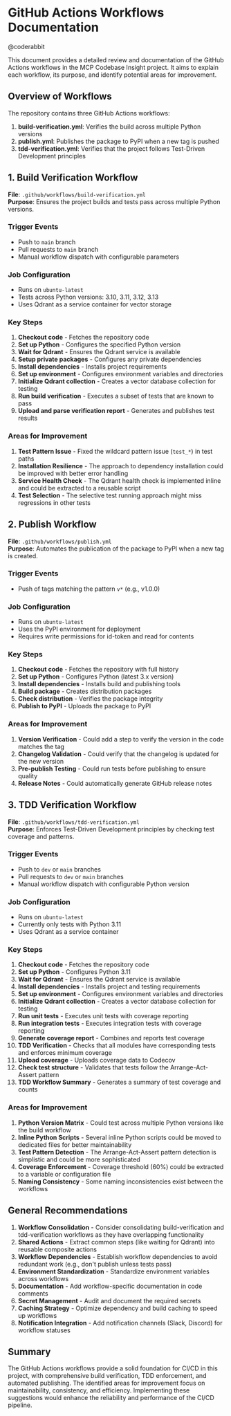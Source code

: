 # GitHub Actions Workflows Documentation

@coderabbit 

This document provides a detailed review and documentation of the GitHub Actions workflows in the MCP Codebase Insight project. It aims to explain each workflow, its purpose, and identify potential areas for improvement.

## Overview of Workflows

The repository contains three GitHub Actions workflows:

1. **build-verification.yml**: Verifies the build across multiple Python versions
2. **publish.yml**: Publishes the package to PyPI when a new tag is pushed
3. **tdd-verification.yml**: Verifies that the project follows Test-Driven Development principles

## 1. Build Verification Workflow

**File**: `.github/workflows/build-verification.yml`  
**Purpose**: Ensures the project builds and tests pass across multiple Python versions.

### Trigger Events
- Push to `main` branch
- Pull requests to `main` branch
- Manual workflow dispatch with configurable parameters

### Job Configuration
- Runs on `ubuntu-latest`
- Tests across Python versions: 3.10, 3.11, 3.12, 3.13
- Uses Qdrant as a service container for vector storage

### Key Steps
1. **Checkout code** - Fetches the repository code
2. **Set up Python** - Configures the specified Python version
3. **Wait for Qdrant** - Ensures the Qdrant service is available
4. **Setup private packages** - Configures any private dependencies
5. **Install dependencies** - Installs project requirements
6. **Set up environment** - Configures environment variables and directories
7. **Initialize Qdrant collection** - Creates a vector database collection for testing
8. **Run build verification** - Executes a subset of tests that are known to pass
9. **Upload and parse verification report** - Generates and publishes test results

### Areas for Improvement
1. **Test Pattern Issue** - Fixed the wildcard pattern issue (`test_*`) in test paths
2. **Installation Resilience** - The approach to dependency installation could be improved with better error handling
3. **Service Health Check** - The Qdrant health check is implemented inline and could be extracted to a reusable script
4. **Test Selection** - The selective test running approach might miss regressions in other tests

## 2. Publish Workflow

**File**: `.github/workflows/publish.yml`  
**Purpose**: Automates the publication of the package to PyPI when a new tag is created.

### Trigger Events
- Push of tags matching the pattern `v*` (e.g., v1.0.0)

### Job Configuration
- Runs on `ubuntu-latest`
- Uses the PyPI environment for deployment
- Requires write permissions for id-token and read for contents

### Key Steps
1. **Checkout code** - Fetches the repository with full history
2. **Set up Python** - Configures Python (latest 3.x version)
3. **Install dependencies** - Installs build and publishing tools
4. **Build package** - Creates distribution packages
5. **Check distribution** - Verifies the package integrity
6. **Publish to PyPI** - Uploads the package to PyPI

### Areas for Improvement
1. **Version Verification** - Could add a step to verify the version in the code matches the tag
2. **Changelog Validation** - Could verify that the changelog is updated for the new version
3. **Pre-publish Testing** - Could run tests before publishing to ensure quality
4. **Release Notes** - Could automatically generate GitHub release notes

## 3. TDD Verification Workflow

**File**: `.github/workflows/tdd-verification.yml`  
**Purpose**: Enforces Test-Driven Development principles by checking test coverage and patterns.

### Trigger Events
- Push to `dev` or `main` branches
- Pull requests to `dev` or `main` branches
- Manual workflow dispatch with configurable Python version

### Job Configuration
- Runs on `ubuntu-latest`
- Currently only tests with Python 3.11
- Uses Qdrant as a service container

### Key Steps
1. **Checkout code** - Fetches the repository code
2. **Set up Python** - Configures Python 3.11
3. **Wait for Qdrant** - Ensures the Qdrant service is available
4. **Install dependencies** - Installs project and testing requirements
5. **Set up environment** - Configures environment variables and directories
6. **Initialize Qdrant collection** - Creates a vector database collection for testing
7. **Run unit tests** - Executes unit tests with coverage reporting
8. **Run integration tests** - Executes integration tests with coverage reporting
9. **Generate coverage report** - Combines and reports test coverage
10. **TDD Verification** - Checks that all modules have corresponding tests and enforces minimum coverage
11. **Upload coverage** - Uploads coverage data to Codecov
12. **Check test structure** - Validates that tests follow the Arrange-Act-Assert pattern
13. **TDD Workflow Summary** - Generates a summary of test coverage and counts

### Areas for Improvement
1. **Python Version Matrix** - Could test across multiple Python versions like the build workflow
2. **Inline Python Scripts** - Several inline Python scripts could be moved to dedicated files for better maintainability
3. **Test Pattern Detection** - The Arrange-Act-Assert pattern detection is simplistic and could be more sophisticated
4. **Coverage Enforcement** - Coverage threshold (60%) could be extracted to a variable or configuration file
5. **Naming Consistency** - Some naming inconsistencies exist between the workflows

## General Recommendations

1. **Workflow Consolidation** - Consider consolidating build-verification and tdd-verification workflows as they have overlapping functionality
2. **Shared Actions** - Extract common steps (like waiting for Qdrant) into reusable composite actions
3. **Workflow Dependencies** - Establish workflow dependencies to avoid redundant work (e.g., don't publish unless tests pass)
4. **Environment Standardization** - Standardize environment variables across workflows
5. **Documentation** - Add workflow-specific documentation in code comments
6. **Secret Management** - Audit and document the required secrets
7. **Caching Strategy** - Optimize dependency and build caching to speed up workflows
8. **Notification Integration** - Add notification channels (Slack, Discord) for workflow statuses

## Summary

The GitHub Actions workflows provide a solid foundation for CI/CD in this project, with comprehensive build verification, TDD enforcement, and automated publishing. The identified areas for improvement focus on maintainability, consistency, and efficiency. Implementing these suggestions would enhance the reliability and performance of the CI/CD pipeline. 